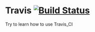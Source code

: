 # Travis [![Build Status](https://travis-ci.com/AntoineVenier/Travis.svg?branch=master)](https://travis-ci.com/AntoineVenier/Travis)

Try to learn how to use Travis_CI 

